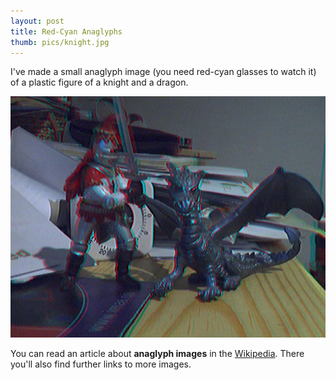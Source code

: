```yaml
---
layout: post
title: Red-Cyan Anaglyphs
thumb: pics/knight.jpg
---
```


I've made a small anaglyph image (you need red-cyan glasses to watch it) of a plastic figure of a knight and a dragon.

<span class="center"><img src="/pics/knight.jpg" width="508" alt=""/></span>

You can read an article about <b>anaglyph images</b> in the <a href="http://en.wikipedia.org/wiki/Anaglyph_image">Wikipedia</a>. There you'll also find further links to more images.
